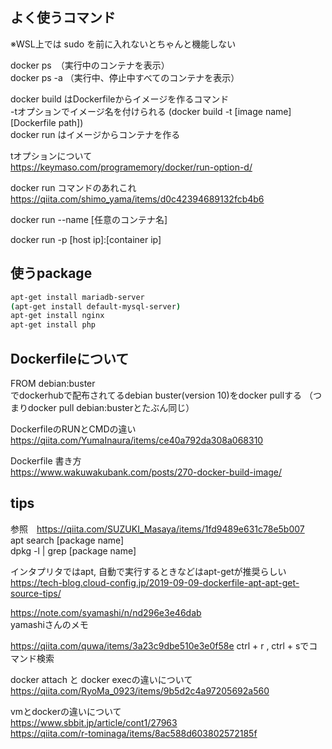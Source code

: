 
## よく使うコマンド

※WSL上では sudo を前に入れないとちゃんと機能しない

docker ps　（実行中のコンテナを表示）  
docker ps -a （実行中、停止中すべてのコンテナを表示）

docker build はDockerfileからイメージを作るコマンド  
-tオプションでイメージ名を付けられる (docker build -t [image name] [Dockerfile path])  
docker run はイメージからコンテナを作る  

tオプションについて  
https://keymaso.com/programemory/docker/run-option-d/

docker run コマンドのあれこれ  
https://qiita.com/shimo_yama/items/d0c42394689132fcb4b6  

docker run --name [任意のコンテナ名]  

docker run -p [host ip]:[container ip]



## 使うpackage
```bash
apt-get install mariadb-server  
(apt-get install default-mysql-server)  
apt-get install nginx
apt-get install php
```



## Dockerfileについて

FROM debian:buster  
でdockerhubで配布されてるdebian buster(version 10)をdocker pullする
（つまりdocker pull debian:busterとたぶん同じ）

DockerfileのRUNとCMDの違い  
https://qiita.com/YumaInaura/items/ce40a792da308a068310

Dockerfile 書き方  
https://www.wakuwakubank.com/posts/270-docker-build-image/  

## tips

参照　https://qiita.com/SUZUKI_Masaya/items/1fd9489e631c78e5b007  
apt search [package name]  
dpkg -l | grep [package name]  

インタプリタではapt, 自動で実行するときなどはapt-getが推奨らしい  
https://tech-blog.cloud-config.jp/2019-09-09-dockerfile-apt-apt-get-source-tips/  

https://note.com/syamashi/n/nd296e3e46dab  
yamashiさんのメモ  

https://qiita.com/quwa/items/3a23c9dbe510e3e0f58e
ctrl + r , ctrl + sでコマンド検索

docker attach と docker execの違いについて  
https://qiita.com/RyoMa_0923/items/9b5d2c4a97205692a560  

vmとdockerの違いについて  
https://www.sbbit.jp/article/cont1/27963  
https://qiita.com/r-tominaga/items/8ac588d603802572185f  

